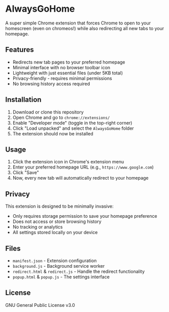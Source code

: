 # AlwaysGoHome

A super simple Chrome extension that forces Chrome to open to your homescreen (even on chromeos!) while also redirecting all new tabs to your homepage.

## Features

- Redirects new tab pages to your preferred homepage
- Minimal interface with no browser toolbar icon
- Lightweight with just essential files (under 5KB total)
- Privacy-friendly - requires minimal permissions
- No browsing history access required

## Installation

1. Download or clone this repository
2. Open Chrome and go to `chrome://extensions/`
3. Enable "Developer mode" (toggle in the top-right corner)
4. Click "Load unpacked" and select the `AlwaysGoHome` folder
5. The extension should now be installed

## Usage

1. Click the extension icon in Chrome's extension menu
2. Enter your preferred homepage URL (e.g., `https://www.google.com`)
3. Click "Save"
4. Now, every new tab will automatically redirect to your homepage

## Privacy

This extension is designed to be minimally invasive:
- Only requires storage permission to save your homepage preference
- Does not access or store browsing history
- No tracking or analytics
- All settings stored locally on your device

## Files

- `manifest.json` - Extension configuration
- `background.js` - Background service worker
- `redirect.html` & `redirect.js` - Handle the redirect functionality
- `popup.html` & `popup.js` - The settings interface

## License

GNU General Public License v3.0 